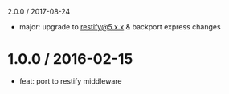 2.0.0 / 2017-08-24

  * major: upgrade to restify@5.x.x & backport express changes

1.0.0 / 2016-02-15
===================

  * feat: port to restify middleware
